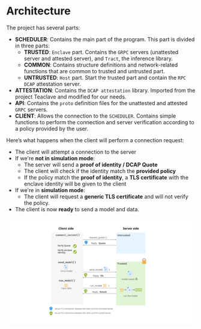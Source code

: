 # Architecture

The project has several parts:

* **SCHEDULER**: Contains the main part of the program. This part is divided in three parts:
  * **TRUSTED**: `Enclave` part. Contains the `GRPC` servers (unattested server and attested server), and `Tract`, the inference library.
  * **COMMON**: Contains structure definitions and network-related functions that are common to trusted and untrusted part.
  * **UNTRUSTED**: `Host` part. Start the trusted part and contain the `RPC` `DCAP` attestation server.
* **ATTESTATION**: Contains the `DCAP attestation` library. Imported from the project Teaclave and modified for our needs.
* **API**: Contains the `proto` definition files for the unattested and attested `GRPC` servers.
* **CLIENT**: Allows the connection to the `SCHEDULER`. Contains simple functions to perform the connection and server verification according to a policy provided by the user.

Here’s what happens when the client will perform a connection request:

* The client will attempt a connection to the server
* If we're **not in simulation mode**:
  * The server will send a **proof of identity / DCAP Quote**
  * The client will check if the identity match the **provided policy**
  * If the policy match the **proof of identity**, a **TLS certificate** with the enclave identity will be given to the client
* If we're in **simulation mode**:
  * The client will request a **generic TLS certificate** and will not verify the policy.
* The client is now **ready** to send a model and data.

![The project architecture](.gitbook/assets/archi.png)
